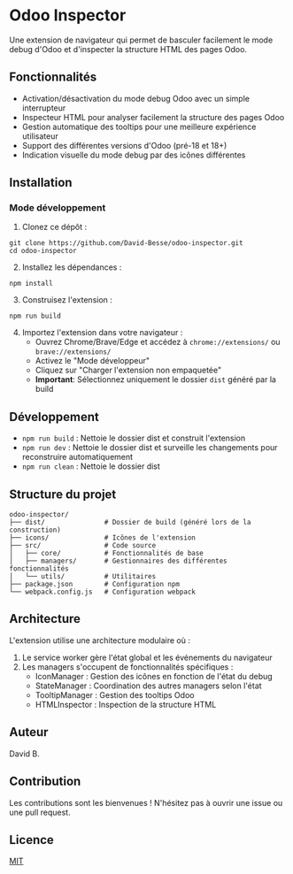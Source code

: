 # Odoo Inspector

Une extension de navigateur qui permet de basculer facilement le mode debug d'Odoo et d'inspecter la structure HTML des pages Odoo.

## Fonctionnalités

- Activation/désactivation du mode debug Odoo avec un simple interrupteur
- Inspecteur HTML pour analyser facilement la structure des pages Odoo
- Gestion automatique des tooltips pour une meilleure expérience utilisateur
- Support des différentes versions d'Odoo (pré-18 et 18+)
- Indication visuelle du mode debug par des icônes différentes

## Installation

### Mode développement

1. Clonez ce dépôt :
```
git clone https://github.com/David-Besse/odoo-inspector.git
cd odoo-inspector
```

2. Installez les dépendances :
```
npm install
```

3. Construisez l'extension :
```
npm run build
```

4. Importez l'extension dans votre navigateur :
   - Ouvrez Chrome/Brave/Edge et accédez à `chrome://extensions/` ou `brave://extensions/`
   - Activez le "Mode développeur"
   - Cliquez sur "Charger l'extension non empaquetée"
   - **Important**: Sélectionnez uniquement le dossier `dist` généré par la build

## Développement

- `npm run build` : Nettoie le dossier dist et construit l'extension
- `npm run dev` : Nettoie le dossier dist et surveille les changements pour reconstruire automatiquement
- `npm run clean` : Nettoie le dossier dist

## Structure du projet

```
odoo-inspector/
├── dist/               # Dossier de build (généré lors de la construction)
├── icons/              # Icônes de l'extension
├── src/                # Code source
│   ├── core/           # Fonctionnalités de base
│   ├── managers/       # Gestionnaires des différentes fonctionnalités
│   └── utils/          # Utilitaires
├── package.json        # Configuration npm
└── webpack.config.js   # Configuration webpack
```

## Architecture

L'extension utilise une architecture modulaire où :

1. Le service worker gère l'état global et les événements du navigateur
2. Les managers s'occupent de fonctionnalités spécifiques :
   - IconManager : Gestion des icônes en fonction de l'état du debug
   - StateManager : Coordination des autres managers selon l'état
   - TooltipManager : Gestion des tooltips Odoo
   - HTMLInspector : Inspection de la structure HTML

## Auteur

David B.

## Contribution

Les contributions sont les bienvenues ! N'hésitez pas à ouvrir une issue ou une pull request.

## Licence

[MIT](LICENSE) 